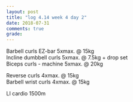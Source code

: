 ```yaml
---
layout: post
title: "log 4.14 week 4 day 2"
date: 2018-07-31
comments: true
grade:
---
```


Barbell curls EZ-bar 5xmax. @ 15kg  
Incline dumbbell curls 5xmax. @ 7.5kg + drop set   
Biceps curls - machine 5xmax. @ 20kg  

Reverse curls 4xmax. @ 15kg  
Barbell wrist curls 4xmax. @ 15kg  

LI cardio 1500m  

